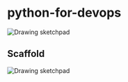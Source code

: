 # python-for-devops

![Drawing sketchpad](https://user-images.githubusercontent.com/3052677/226190223-adf745eb-60bf-438c-af22-d9d935b035cc.png)


## Scaffold

![Drawing sketchpad](https://user-images.githubusercontent.com/3052677/226187972-2d801181-b1b5-4fac-8a68-9dddefae0289.png)
